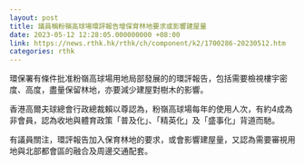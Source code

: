 ```yaml
---
layout: post
title: 議員稱粉嶺高球場環評報告增保育林地要求或影響建屋量
date: 2023-05-12 12:28:05.000000000 +08:00
link: https://news.rthk.hk/rthk/ch/component/k2/1700286-20230512.htm
categories: rthk
---
```


環保署有條件批准粉嶺高球場用地局部發展的的環評報告，包括需要檢視樓宇密度、高度，盡量保留林地，亦要減少建屋對樹木的影響。

香港高爾夫球總會行政總裁賴以尊認為，粉嶺高球場每年的使用人次，有約4成為非會員，認為收地與體育政策「普及化」、「精英化」及「盛事化」背道而馳。

有議員關注，環評報告加入保育林地的要求，或會影響建屋量，又認為需要審視用地與北部都會區的融合及周邊交通配套。
